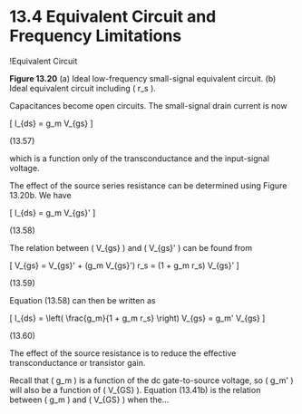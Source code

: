 # 13.4 Equivalent Circuit and Frequency Limitations

!Equivalent Circuit

**Figure 13.20** (a) Ideal low-frequency small-signal equivalent circuit. (b) Ideal equivalent circuit including \( r_s \).

Capacitances become open circuits. The small-signal drain current is now

\[
I_{ds} = g_m V_{gs}
\]

(13.57)

which is a function only of the transconductance and the input-signal voltage.

The effect of the source series resistance can be determined using Figure 13.20b. We have

\[
I_{ds} = g_m V_{gs}'
\]

(13.58)

The relation between \( V_{gs} \) and \( V_{gs}' \) can be found from

\[
V_{gs} = V_{gs}' + (g_m V_{gs}') r_s = (1 + g_m r_s) V_{gs}'
\]

(13.59)

Equation (13.58) can then be written as

\[
I_{ds} = \left( \frac{g_m}{1 + g_m r_s} \right) V_{gs} = g_m' V_{gs}
\]

(13.60)

The effect of the source resistance is to reduce the effective transconductance or transistor gain.

Recall that \( g_m \) is a function of the dc gate-to-source voltage, so \( g_m' \) will also be a function of \( V_{GS} \). Equation (13.41b) is the relation between \( g_m \) and \( V_{GS} \) when the...